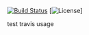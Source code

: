 [![Build Status](https://travis-ci.org/hotdust/travis-test.svg?branch=master)](https://travis-ci.org/hotdust/travis-test)
[![License](https://img.shields.io/badge/License-Apache%202.0-blue.svg)]

test travis usage